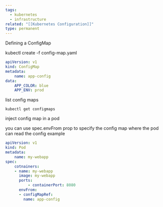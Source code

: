 ```yaml
---
tags:
  - kubernetes
  - infrastructure
related: "[[Kubernetes Configuration]]"
type: permanent
---
```


Defining a ConfigMap 

kubectl create -f config-map.yaml

```yaml 
apiVersion: v1
kind: ConfigMap
metadata:
	name: app-config
data:
	APP_COLOR: blue
	APP_ENV: prod
```

list config maps 

```kubectl get configmaps```

inject config map in a pod 


you can use spec.envFrom prop to specify the config map where the pod can read the config
example 

```yaml
apiVersion: v1
kind: Pod
metadata:
	name: my-webapp
spec:
	cotnainers:
	- name: my-webapp
	  image: my-webapp
	  ports:
		  - containerPort: 8080
	  envFrom:
	  - configMapRef:
	    name: app-config
```